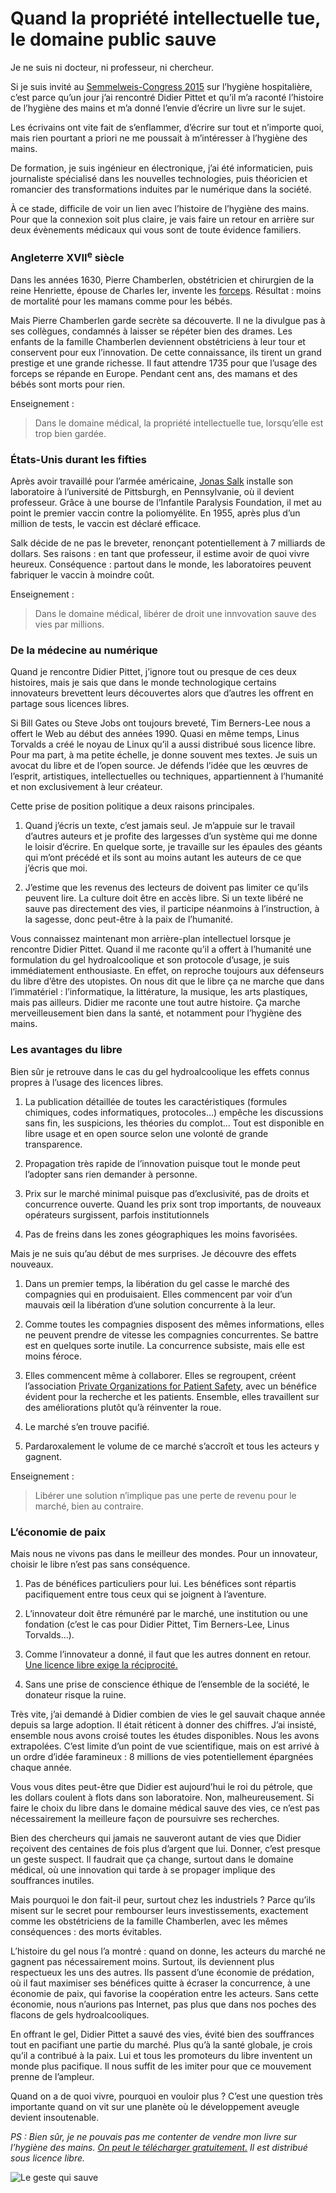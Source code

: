 # Quand la propriété intellectuelle tue, le domaine public sauve

Je ne suis ni docteur, ni professeur, ni chercheur.

Si je suis invité au [Semmelweis-Congress 2015](http://semmelweis.info/index.php/semmelweis-hygiene-conference/) sur l’hygiène hospitalière, c’est parce qu’un jour j’ai rencontré Didier Pittet et qu’il m’a raconté l’histoire de l’hygiène des mains et m’a donné l’envie d’écrire un livre sur le sujet.<span id="more-39612"></span>

Les écrivains ont vite fait de s’enflammer, d’écrire sur tout et n’importe quoi, mais rien pourtant a priori ne me poussait à m’intéresser à l’hygiène des mains.

De formation, je suis ingénieur en électronique, j’ai été informaticien, puis journaliste spécialisé dans les nouvelles technologies, puis théoricien et romancier des transformations induites par le numérique dans la société.

À ce stade, difficile de voir un lien avec l’histoire de l’hygiène des mains. Pour que la connexion soit plus claire, je vais faire un retour en arrière sur deux évènements médicaux qui vous sont de toute évidence familiers.

### Angleterre XVII<sup>e</sup> siècle

Dans les années 1630, Pierre Chamberlen, obstétricien et chirurgien de la reine Henriette, épouse de Charles Ier, invente les [forceps](http://fr.wikipedia.org/wiki/Forceps). Résultat : moins de mortalité pour les mamans comme pour les bébés.

Mais Pierre Chamberlen garde secrète sa découverte. Il ne la divulgue pas à ses collègues, condamnés à laisser se répéter bien des drames. Les enfants de la famille Chamberlen deviennent obstétriciens à leur tour et conservent pour eux l’innovation. De cette connaissance, ils tirent un grand prestige et une grande richesse. Il faut attendre 1735 pour que l’usage des forceps se répande en Europe. Pendant cent ans, des mamans et des bébés sont morts pour rien.

Enseignement :

> Dans le domaine médical, la propriété intellectuelle tue, lorsqu’elle est trop bien gardée.

### États-Unis durant les fifties

Après avoir travaillé pour l’armée américaine, [Jonas Salk](http://fr.wikipedia.org/wiki/Jonas_Salk) installe son laboratoire à l’université de Pittsburgh, en Pennsylvanie, où il devient professeur. Grâce à une bourse de l’Infantile Paralysis Foundation, il met au point le premier vaccin contre la poliomyélite. En 1955, après plus d’un million de tests, le vaccin est déclaré efficace.

Salk décide de ne pas le breveter, renonçant potentiellement à 7 milliards de dollars. Ses raisons : en tant que professeur, il estime avoir de quoi vivre heureux. Conséquence : partout dans le monde, les laboratoires peuvent fabriquer le vaccin à moindre coût.

Enseignement :

> Dans le domaine médical, libérer de droit une innvovation sauve des vies par millions.

### De la médecine au numérique

Quand je rencontre Didier Pittet, j’ignore tout ou presque de ces deux histoires, mais je sais que dans le monde technologique certains innovateurs brevettent leurs découvertes alors que d’autres les offrent en partage sous licences libres.

Si Bill Gates ou Steve Jobs ont toujours breveté, Tim Berners-Lee nous a offert le Web au début des années 1990. Quasi en même temps, Linus Torvalds a créé le noyau de Linux qu’il a aussi distribué sous licence libre. Pour ma part, à ma petite échelle, je donne souvent mes textes. Je suis un avocat du libre et de l’open source. Je défends l’idée que les œuvres de l’esprit, artistiques, intellectuelles ou techniques, appartiennent à l’humanité et non exclusivement à leur créateur.

Cette prise de position politique a deux raisons principales.

1. Quand j’écris un texte, c’est jamais seul. Je m’appuie sur le travail d’autres auteurs et je profite des largesses d’un système qui me donne le loisir d’écrire. En quelque sorte, je travaille sur les épaules des géants qui m’ont précédé et ils sont au moins autant les auteurs de ce que j’écris que moi.

2. J’estime que les revenus des lecteurs de doivent pas limiter ce qu’ils peuvent lire. La culture doit être en accès libre. Si un texte libéré ne sauve pas directement des vies, il participe néanmoins à l’instruction, à la sagesse, donc peut-être à la paix de l’humanité.

Vous connaissez maintenant mon arrière-plan intellectuel lorsque je rencontre Didier Pittet. Quand il me raconte qu’il a offert à l’humanité une formulation du gel hydroalcoolique et son protocole d’usage, je suis immédiatement enthousiaste. En effet, on reproche toujours aux défenseurs du libre d’être des utopistes. On nous dit que le libre ça ne marche que dans l’immatériel : l’informatique, la littérature, la musique, les arts plastiques, mais pas ailleurs. Didier me raconte une tout autre histoire. Ça marche merveilleusement bien dans la santé, et notamment pour l’hygiène des mains.

### Les avantages du libre

Bien sûr je retrouve dans le cas du gel hydroalcoolique les effets connus propres à l’usage des licences libres.

1. La publication détaillée de toutes les caractéristiques (formules chimiques, codes informatiques, protocoles…) empêche les discussions sans fin, les suspicions, les théories du complot… Tout est disponible en libre usage et en open source selon une volonté de grande transparence.

2. Propagation très rapide de l’innovation puisque tout le monde peut l’adopter sans rien demander à personne.

3. Prix sur le marché minimal puisque pas d’exclusivité, pas de droits et concurrence ouverte. Quand les prix sont trop importants, de nouveaux opérateurs surgissent, parfois institutionnels

4. Pas de freins dans les zones géographiques les moins favorisées.

Mais je ne suis qu’au début de mes surprises. Je découvre des effets nouveaux.

1. Dans un premier temps, la libération du gel casse le marché des compagnies qui en produisaient. Elles commencent par voir d’un mauvais œil la libération d’une solution concurrente à la leur.

2. Comme toutes les compagnies disposent des mêmes informations, elles ne peuvent prendre de vitesse les compagnies concurrentes. Se battre est en quelques sorte inutile. La concurrence subsiste, mais elle est moins féroce.

3. Elles commencent même à collaborer. Elles se regroupent, créent l’association [Private Organizations for Patient Safety](http://www.who.int/gpsc/pops/en/), avec un bénéfice évident pour la recherche et les patients. Ensemble, elles travaillent sur des améliorations plutôt qu’à réinventer la roue.

4. Le marché s’en trouve pacifié.

5. Pardaroxalement le volume de ce marché s’accroît et tous les acteurs y gagnent.

Enseignement :

> Libérer une solution n’implique pas une perte de revenu pour le marché, bien au contraire.

### L’économie de paix

Mais nous ne vivons pas dans le meilleur des mondes. Pour un innovateur, choisir le libre n’est pas sans conséquence.

1. Pas de bénéfices particuliers pour lui. Les bénéfices sont répartis pacifiquement entre tous ceux qui se joignent à l’aventure.

2. L’innovateur doit être rémunéré par le marché, une institution ou une fondation (c’est le cas pour Didier Pittet, Tim Berners-Lee, Linus Torvalds…).

3. Comme l’innovateur a donné, il faut que les autres donnent en retour. [Une licence libre exige la réciprocité.](https://tcrouzet.com/2010/10/31/2-0-hyper-capitalisme/)

4. Sans une prise de conscience éthique de l’ensemble de la société, le donateur risque la ruine.

Très vite, j’ai demandé à Didier combien de vies le gel sauvait chaque année depuis sa large adoption. Il était réticent à donner des chiffres. J’ai insisté, ensemble nous avons croisé toutes les études disponibles. Nous les avons extrapolées. C’est limite d’un point de vue scientifique, mais on est arrivé à un ordre d’idée faramineux : 8 millions de vies potentiellement épargnées chaque année.

Vous vous dites peut-être que Didier est aujourd’hui le roi du pétrole, que les dollars coulent à flots dans son laboratoire. Non, malheureusement. Si faire le choix du libre dans le domaine médical sauve des vies, ce n’est pas nécessairement la meilleure façon de poursuivre ses recherches.

Bien des chercheurs qui jamais ne sauveront autant de vies que Didier reçoivent des centaines de fois plus d’argent que lui. Donner, c’est presque un geste suspect. Il faudrait que ça change, surtout dans le domaine médical, où une innovation qui tarde à se propager implique des souffrances inutiles.

Mais pourquoi le don fait-il peur, surtout chez les industriels ? Parce qu’ils misent sur le secret pour rembourser leurs investissements, exactement comme les obstétriciens de la famille Chamberlen, avec les mêmes conséquences : des morts évitables.

L’histoire du gel nous l’a montré : quand on donne, les acteurs du marché ne gagnent pas nécessairement moins. Surtout, ils deviennent plus respectueux les uns des autres. Ils passent d’une économie de prédation, où il faut maximiser ses bénéfices quitte à écraser la concurrence, à une économie de paix, qui favorise la coopération entre les acteurs. Sans cette économie, nous n’aurions pas Internet, pas plus que dans nos poches des flacons de gels hydroalcooliques.

En offrant le gel, Didier Pittet a sauvé des vies, évité bien des souffrances tout en pacifiant une partie du marché. Plus qu’à la santé globale, je crois qu’il a contribué à la paix. Lui et tous les promoteurs du libre inventent un monde plus pacifique. Il nous suffit de les imiter pour que ce mouvement prenne de l’ampleur.

Quand on a de quoi vivre, pourquoi en vouloir plus ? C’est une question très importante quand on vit sur une planète où le développement aveugle devient insoutenable.

*PS : Bien sûr, je ne pouvais pas me contenter de vendre mon livre sur l’hygiène des mains. [On peut le télécharger gratuitement.](https://tcrouzet.com/le-geste-qui-sauve/downloads/) Il est distribué sous licence libre.*

![Le geste qui sauve](https://tcrouzet.com/images_tc/2015/02/cover43.jpg)